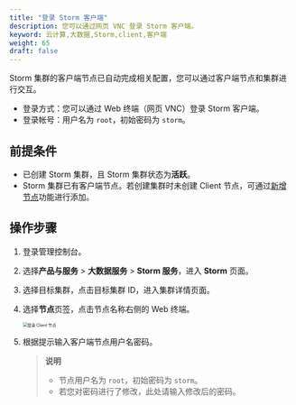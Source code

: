 ```yaml
---
title: "登录 Storm 客户端"
description: 您可以通过网页 VNC 登录 Storm 客户端。
keyword: 云计算,大数据,Storm,client,客户端
weight: 65
draft: false
---
```


Storm 集群的客户端节点已自动完成相关配置，您可以通过客户端节点和集群进行交互。

- 登录方式：您可以通过 Web 终端（网页 VNC）登录 Storm 客户端。
- 登录帐号：用户名为 `root`，初始密码为 `storm`。

## 前提条件

- 已创建 Storm 集群，且 Storm 集群状态为**活跃**。
- Storm 集群已有客户端节点。若创建集群时未创建 Client 节点，可通过[新增节点](/bigdata/storm/manual/30_mgt_node/add_node)功能进行添加。

## 操作步骤

1. 登录管理控制台。
2. 选择**产品与服务** > **大数据服务** > **Storm 服务**，进入 **Storm** 页面。
3. 选择目标集群，点击目标集群 ID，进入集群详情页面。  
4. 选择**节点**页签，点击节点名称右侧的 Web 终端。

   <img src="/middware/rocketmq/_images/login_client_vnc.png" alt="登录 Client 节点" style="zoom:50%;" />

5. 根据提示输入客户端节点用户名密码。

   > **说明**
   > 
   > - 节点用户名为 `root`，初始密码为 `storm`。
   > - 若您对密码进行了修改，此处请输入修改后的密码。
